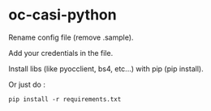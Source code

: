 # oc-casi-python

Rename config file (remove .sample).

Add your credentials in the file.

Install libs (like pyocclient, bs4, etc...) with pip (pip install).

Or just do :

`pip install -r requirements.txt`
